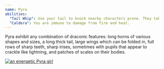 ```yaml
---
name: Pyra
abilities:
  "Tail Whip": Use your tail to knock nearby characters prone. They take 1d4 damage. Until the start of their turn, their physical rolls have +1 snag die.
  "Caldera": You are immune to damage from fire and heat.
---
```


Pyra exhibit any combination of draconic features: long horns of various shapes and sizes, a long thick tail, large wings which can be folded in, full rows of sharp teeth, sharp irises, sometimes with pupils that appear to crackle like lightning, and patches of scales on their bodies.

[![an energetic Pyra girl](./pyra.png)](https://twitter.com/Porforever/status/1664266810689191936)
